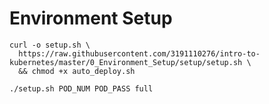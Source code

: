 # Environment Setup

```
curl -o setup.sh \
  https://raw.githubusercontent.com/3191110276/intro-to-kubernetes/master/0_Environment_Setup/setup/setup.sh \
  && chmod +x auto_deploy.sh
```

```
./setup.sh POD_NUM POD_PASS full
```


<!---
Welcome to this introduction to Kubernetes. This guide will start you off with the basics in container technology, all the way to deploying applications on Kubernetes using advanced features. This chapter should help you with the setup of your environment. We will be using your local machine for all further chapters. Below, we will go through the individual parts of the setup.

## Docker
We will be using Docker for playing with containers on your local machine. While this will only be a short part of this training, it will be very useful for you to have this later on. Depending on whether you are using Windows or Mac, you will have to download and install the respective image from https://hub.docker.com/?overlay=onboarding. Specifically, you can use the following links:
- [Windows installer](https://download.docker.com/win/stable/Docker%20for%20Windows%20Installer.exe)
- [Mac installer](https://download.docker.com/mac/stable/Docker.dmg)

Either way, you will have to start the application after installing it. If you are using Linux, you will have to install Docker through the respctive package manager of your distribution. Again, don't forget to make sure that the application is up and running.

## Kubernetes
There are many different options that you could use to set up Kubernetes. You could start it on your own local machine, run it from the cloud, or install it on a server. In our case, we are going to use a demo environment provided by Cisco DevNet. Go to the [DevNet Sandbox page](https://devnetsandbox.cisco.com) and log in. You will be shown a variety of available sandboxed that you can use for free.

![DevNet sandbox](img/devnet_sandbox.png?raw=true "DevNet sandbox")

On this screen you can select and reserve a sandbox for a certain amount of time. Select the 'Cloud' category, and then select the sandbox for Cisco Container Platform and click 'Reserve'. You can either start the reservation immediately, or you can reserve on a certain date. Make sure that the sandbox is reserved for the time you want to practice with it.

![Reservation](img/reservation.png?raw=true "Reservation")

The sandbox will be prepared for the specific time you selected. If you opted to start the sandbox immediately, you will have to wait a bit while all components are being prepared. Either way, you should receive an E-Mail once your sandbox is ready. Follow the instructions in this E-Mail to connect to the VPN. After that, you can go back to the sandbox page, which will look something like this.

![Sandbox](img/sandbox.png?raw=true "Sandbox")

On the left side of the page you will see some information that tells you how to connect to the CCP Web UI. Open this URL in a new tab. This will allow you to create your own Kubernetes cluster. Keep in mind that you need to be connected to the VPN to access this page. Once the page has loaded, log in using the provided credentials, you should be presented with a page similar to what you can see below.

IMG of CCP main page

SETUP OF CCP with IMG









## Kubectl
Last, but not least, we need to install kubectl. Kubectl is the command line tool, we can use to interact with a Kubernetes cluster. Depending on your operating system, the installation will be slightly different. See below for how to install on Windows, Mac, or Linux.

### Windows
1. Download the software from here [here](https://storage.googleapis.com/kubernetes-release/release/v1.15.0/bin/windows/amd64/kubectl.exe)
2. Add the binary in your PATH
3. Test to ensure that kubectl is working by entering the following command:
```
kubectl version
```

### Mac
1. Download the latest release:
```
curl -LO https://storage.googleapis.com/kubernetes-release/release/$(curl -s https://storage.googleapis.com/kubernetes-release/release/stable.txt)/bin/darwin/amd64/kubectl
```

2. Make the kubectl binary executable
```
chmod +x ./kubectl
```

3. Move the binary in your PATH
```
sudo mv ./kubectl /usr/local/bin/kubectl
```

4. Test to ensure that kubectl is working by entering the following command:
```
kubectl version
```

### Linux
1. Download the latest release:
```
curl -LO https://storage.googleapis.com/kubernetes-release/release/$(curl -s https://storage.googleapis.com/kubernetes-release/release/stable.txt)/bin/linux/amd64/kubectl
```

2. Make the kubectl binary executable
```
chmod +x ./kubectl
```

3. Move the binary in your PATH
```
sudo mv ./kubectl /usr/local/bin/kubectl
```

4. Test to ensure that kubectl is working by entering the following command:
```
kubectl version
```
-->




<!--
## Kubectl Auto-completion (optional)
With the components above, we already have everything that we will need for the training. Additionally, we can set up auto-completion for the kubectl on Mac and Linux. See below how to install the feature on Linux and Mac.

### Mac
To install the feature on Mac, you will first have to make sure that bash autocompletion is installed. You can check that via the following command:

```
type _init_completion
```

If the command does not succeed, you first need to install bash-autocomplete via the following command (requires Homebrew):

```
brew install bash-completion@2
```

Now go to your '~/.bashrc' file, and add this entry it:

```
export BASH_COMPLETION_COMPAT_DIR="/usr/local/etc/bash_completion.d"
[[ -r "/usr/local/etc/profile.d/bash_completion.sh" ]] && . "/usr/local/etc/profile.d/bash_completion.sh"
```

After this, you need to reload your shell, then kubectl autocompletion should be working.


### Linux
```
apt-get install bash-completion
```
or
```
yum install bash-completion
```





To enable this feature, you first need to check if you have bash autocompletion installed on your system. Run the following command to find out:
```
type _init_completion
```
-->
